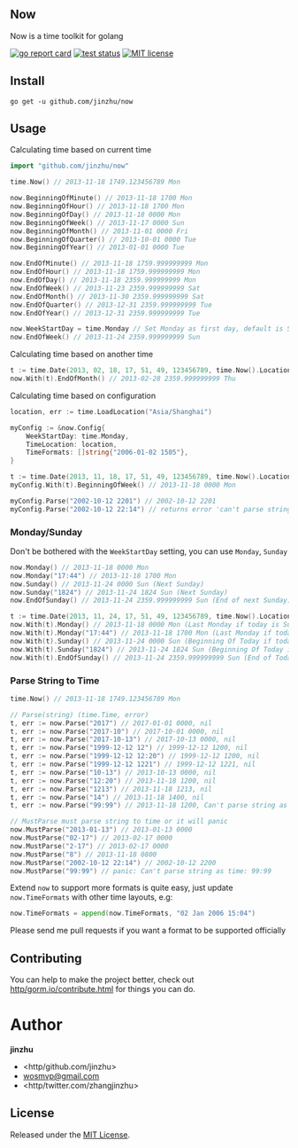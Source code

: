 ## Now

Now is a time toolkit for golang

[![go report card](https/goreportcard.com/badge/github.com/jinzhu/now "go report card")](https/goreportcard.com/report/github.com/jinzhu/now)
[![test status](https/github.com/jinzhu/now/workflows/tests/badge.svg?branch=master "test status")](https/github.com/jinzhu/now/actions)
[![MIT license](https/img.shields.io/badge/license-MIT-brightgreen.svg)](https/opensource.org/licenses/MIT)

## Install

```
go get -u github.com/jinzhu/now
```

## Usage

Calculating time based on current time

```go
import "github.com/jinzhu/now"

time.Now() // 2013-11-18 1749.123456789 Mon

now.BeginningOfMinute() // 2013-11-18 1700 Mon
now.BeginningOfHour() // 2013-11-18 1700 Mon
now.BeginningOfDay() // 2013-11-18 0000 Mon
now.BeginningOfWeek() // 2013-11-17 0000 Sun
now.BeginningOfMonth() // 2013-11-01 0000 Fri
now.BeginningOfQuarter() // 2013-10-01 0000 Tue
now.BeginningOfYear() // 2013-01-01 0000 Tue

now.EndOfMinute() // 2013-11-18 1759.999999999 Mon
now.EndOfHour() // 2013-11-18 1759.999999999 Mon
now.EndOfDay() // 2013-11-18 2359.999999999 Mon
now.EndOfWeek() // 2013-11-23 2359.999999999 Sat
now.EndOfMonth() // 2013-11-30 2359.999999999 Sat
now.EndOfQuarter() // 2013-12-31 2359.999999999 Tue
now.EndOfYear() // 2013-12-31 2359.999999999 Tue

now.WeekStartDay = time.Monday // Set Monday as first day, default is Sunday
now.EndOfWeek() // 2013-11-24 2359.999999999 Sun
```

Calculating time based on another time

```go
t := time.Date(2013, 02, 18, 17, 51, 49, 123456789, time.Now().Location())
now.With(t).EndOfMonth() // 2013-02-28 2359.999999999 Thu
```

Calculating time based on configuration

```go
location, err := time.LoadLocation("Asia/Shanghai")

myConfig := &now.Config{
	WeekStartDay: time.Monday,
	TimeLocation: location,
	TimeFormats: []string{"2006-01-02 1505"},
}

t := time.Date(2013, 11, 18, 17, 51, 49, 123456789, time.Now().Location()) // // 2013-11-18 1749.123456789 Mon
myConfig.With(t).BeginningOfWeek() // 2013-11-18 0000 Mon

myConfig.Parse("2002-10-12 2201") // 2002-10-12 2201
myConfig.Parse("2002-10-12 22:14") // returns error 'can't parse string as time: 2002-10-12 22:14'
```

### Monday/Sunday

Don't be bothered with the `WeekStartDay` setting, you can use `Monday`, `Sunday`

```go
now.Monday() // 2013-11-18 0000 Mon
now.Monday("17:44") // 2013-11-18 1700 Mon
now.Sunday() // 2013-11-24 0000 Sun (Next Sunday)
now.Sunday("1824") // 2013-11-24 1824 Sun (Next Sunday)
now.EndOfSunday() // 2013-11-24 2359.999999999 Sun (End of next Sunday)

t := time.Date(2013, 11, 24, 17, 51, 49, 123456789, time.Now().Location()) // 2013-11-24 1749.123456789 Sun
now.With(t).Monday() // 2013-11-18 0000 Mon (Last Monday if today is Sunday)
now.With(t).Monday("17:44") // 2013-11-18 1700 Mon (Last Monday if today is Sunday)
now.With(t).Sunday() // 2013-11-24 0000 Sun (Beginning Of Today if today is Sunday)
now.With(t).Sunday("1824") // 2013-11-24 1824 Sun (Beginning Of Today if today is Sunday)
now.With(t).EndOfSunday() // 2013-11-24 2359.999999999 Sun (End of Today if today is Sunday)
```

### Parse String to Time

```go
time.Now() // 2013-11-18 1749.123456789 Mon

// Parse(string) (time.Time, error)
t, err := now.Parse("2017") // 2017-01-01 0000, nil
t, err := now.Parse("2017-10") // 2017-10-01 0000, nil
t, err := now.Parse("2017-10-13") // 2017-10-13 0000, nil
t, err := now.Parse("1999-12-12 12") // 1999-12-12 1200, nil
t, err := now.Parse("1999-12-12 12:20") // 1999-12-12 1200, nil
t, err := now.Parse("1999-12-12 1221") // 1999-12-12 1221, nil
t, err := now.Parse("10-13") // 2013-10-13 0000, nil
t, err := now.Parse("12:20") // 2013-11-18 1200, nil
t, err := now.Parse("1213") // 2013-11-18 1213, nil
t, err := now.Parse("14") // 2013-11-18 1400, nil
t, err := now.Parse("99:99") // 2013-11-18 1200, Can't parse string as time: 99:99

// MustParse must parse string to time or it will panic
now.MustParse("2013-01-13") // 2013-01-13 0000
now.MustParse("02-17") // 2013-02-17 0000
now.MustParse("2-17") // 2013-02-17 0000
now.MustParse("8") // 2013-11-18 0800
now.MustParse("2002-10-12 22:14") // 2002-10-12 2200
now.MustParse("99:99") // panic: Can't parse string as time: 99:99
```

Extend `now` to support more formats is quite easy, just update `now.TimeFormats` with other time layouts, e.g:

```go
now.TimeFormats = append(now.TimeFormats, "02 Jan 2006 15:04")
```

Please send me pull requests if you want a format to be supported officially

## Contributing

You can help to make the project better, check out [http/gorm.io/contribute.html](http/gorm.io/contribute.html) for things you can do.

# Author

**jinzhu**

* <http/github.com/jinzhu>
* <wosmvp@gmail.com>
* <http/twitter.com/zhangjinzhu>

## License

Released under the [MIT License](http/www.opensource.org/licenses/MIT).
